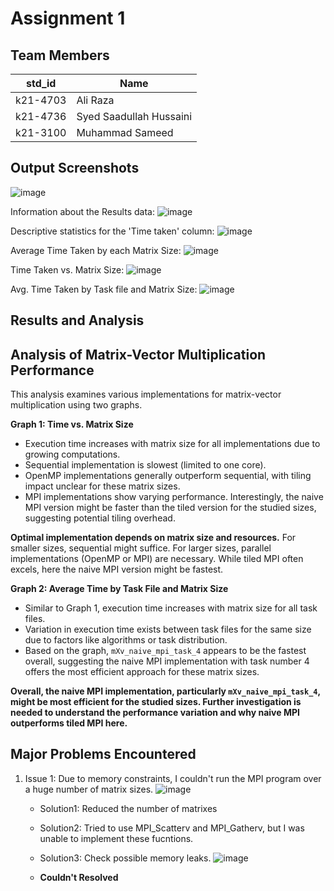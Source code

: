 # Assignment 1
## Team Members
|std_id|Name|
|--------|-|
|k21-4703|Ali Raza|
|k21-4736|Syed Saadullah Hussaini|
|k21-3100|Muhammad Sameed|
## Output Screenshots


![image](https://github.com/NUCES-Khi/matrixtimesvector-sas/assets/88710028/cdee955a-c105-4510-8434-7e7d878407ea)

Information about the Results data:
![image](https://github.com/NUCES-Khi/matrixtimesvector-sas/assets/88710028/f827e0af-4656-48da-9883-8e15b01e39da)

Descriptive statistics for the 'Time taken' column:
![image](https://github.com/NUCES-Khi/matrixtimesvector-sas/assets/88710028/a0107772-a0e6-4222-8698-2c3a574f57b8)

Average Time Taken by each Matrix Size:
![image](https://github.com/NUCES-Khi/matrixtimesvector-sas/assets/88710028/a7d6eea8-a138-4e23-a882-6372bb67422c)

Time Taken vs. Matrix Size:
![image](https://github.com/NUCES-Khi/matrixtimesvector-sas/assets/88710028/113fb729-0b3f-4d9c-9028-05cb1e02523f)

Avg. Time Taken by Task file and Matrix Size:
![image](https://github.com/NUCES-Khi/matrixtimesvector-sas/assets/88710028/d3a0918b-6a6f-4bf5-b9fc-fff3f725175c)


## Results and Analysis

## Analysis of Matrix-Vector Multiplication Performance

This analysis examines various implementations for matrix-vector multiplication using two graphs.

**Graph 1: Time vs. Matrix Size**

* Execution time increases with matrix size for all implementations due to growing computations.
* Sequential implementation is slowest (limited to one core).
* OpenMP implementations generally outperform sequential, with tiling impact unclear for these matrix sizes.
* MPI implementations show varying performance. Interestingly, the naive MPI version might be faster than the tiled version for the studied sizes, suggesting potential tiling overhead.

**Optimal implementation depends on matrix size and resources.** For smaller sizes, sequential might suffice. For larger sizes, parallel implementations (OpenMP or MPI) are necessary. While tiled MPI often excels, here the naive MPI version might be fastest.

**Graph 2: Average Time by Task File and Matrix Size**

* Similar to Graph 1, execution time increases with matrix size for all task files.
* Variation in execution time exists between task files for the same size due to factors like algorithms or task distribution.
* Based on the graph, `mXv_naive_mpi_task_4` appears to be the fastest overall, suggesting the naive MPI implementation with task number 4 offers the most efficient approach for these matrix sizes.

**Overall, the naive MPI implementation, particularly `mXv_naive_mpi_task_4`, might be most efficient for the studied sizes. Further investigation is needed to understand the performance variation and why naive MPI outperforms tiled MPI here.**


## Major Problems Encountered
1. Issue 1: Due to memory constraints, I couldn't run the MPI program over a huge number of matrix sizes.
   ![image](https://github.com/NUCES-Khi/matrixtimesvector-sas/assets/88710028/3ee16ef8-5e06-4e3b-bf49-bb882f5c1674)

    - Solution1: Reduced the number of matrixes
    - Solution2: Tried to use MPI_Scatterv and MPI_Gatherv, but I was unable to implement these fucntions.
    - Solution3: Check possible memory leaks. ![image](https://github.com/NUCES-Khi/matrixtimesvector-sas/assets/88710028/4325b3f1-281b-4c3d-a342-00fe5003bb70)

    - **Couldn't Resolved**
